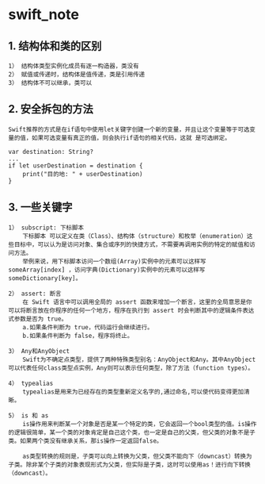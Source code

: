 # swift_note

## 1. 结构体和类的区别
    1） 结构体类型实例化成员有逐一构造器，类没有
    2） 赋值或传递时，结构体是值传递，类是引用传递
    3） 结构体不可以继承，类可以
## 2. 安全拆包的方法
    Swift推荐的方式是在if语句中使用let关键字创建一个新的变量，并且让这个变量等于可选变量的值，如果可选变量有真正的值，则会执行if语句的相关代码，这就 是可选绑定。
    
    var destination: String?
    ...
    if let userDestination = destination {
        print("目的地: " + userDestination)
    }
## 3. 一些关键字
    1） subscript: 下标脚本
        下标脚本 可以定义在类（Class）、结构体（structure）和枚举（enumeration）这些目标中，可以认为是访问对象、集合或序列的快捷方式，不需要再调用实例的特定的赋值和访问方法。
        举例来说，用下标脚本访问一个数组(Array)实例中的元素可以这样写 someArray[index] ，访问字典(Dictionary)实例中的元素可以这样写 someDictionary[key]。
        
    2） assert: 断言
        在 Swift 语言中可以调用全局的 assert 函数来增加一个断言，这里的全局意思是你可以将断言放在你程序的任何一个地方，程序在执行到 assert 时会判断其中的逻辑条件表达式参数是否为 true。
        a.如果条件判断为 true，代码运行会继续进行。
        b.如果条件判断为 false，程序将终止。
        
    3） Any和AnyObject
        Swift为不确定点类型，提供了两种特殊类型别名：AnyObject和Any。其中AnyObject可以代表任何class类型点实例，Any则可以表示任何类型，除了方法（function types）。
        
    4） typealias
        typealias是用来为已经存在的类型重新定义名字的,通过命名,可以使代码变得更加清晰。
        
    5） is 和 as
        is操作用来判断某一个对象是否是某一个特定的类，它会返回一个bool类型的值。is操作的逻辑很简单，某一个类的对象肯定是自己这个类，也一定是自己的父类，但父类的对象不是子类。如果两个类没有继承关系，那is操作一定返回false。
        
        as类型转换的规则是，子类可以向上转换为父类，但父类不能向下（downcast）转换为子类。除非某个子类的对象表现形式为父类，但实际是子类，这时可以使用as！进行向下转换（downcast）。
